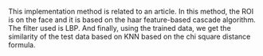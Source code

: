 This implementation method is related to an article.
In this method, the ROI is on the face and it is based on the haar feature-based cascade algorithm.
The filter used is LBP.
And finally, using the trained data, we get the similarity of the test data based on KNN based on the chi square distance formula.

